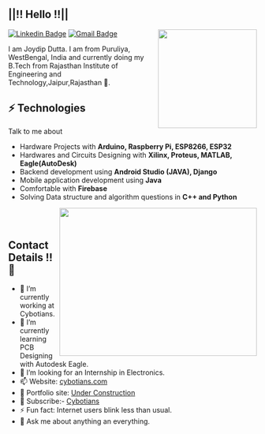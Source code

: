 <h2>||!! Hello !!||</h2>

<img align='right' src='https://user-images.githubusercontent.com/5713670/87202985-820dcb80-c2b6-11ea-9f56-7ec461c497c3.gif' width='200"'>


  [![Linkedin Badge](https://img.shields.io/badge/-JoydipDutta-blue?style=flat-square&logo=Linkedin&logoColor=white&link=https://www.linkedin.com/in/joydip-dutta-jd-b1878816b)](https://www.linkedin.com/in/joydip-dutta-b1878816b) [![Gmail Badge](https://img.shields.io/badge/-joydip8764896142dutta@gmail.com-c14438?style=flat-square&logo=Gmail&logoColor=white&link=mailto:joydip8764896142dutta@gmail.com)](mailto:joydip8764896142dutta@gmail.com)

I am Joydip Dutta. I am from Puruliya, WestBengal, India and currently doing my B.Tech from Rajasthan Institute of Engineering and Technology,Jaipur,Rajasthan 🏫.

## ⚡ Technologies
Talk to me about
- Hardware Projects with **Arduino, Raspberry Pi, ESP8266, ESP32**
- Hardwares and Circuits Designing with **Xilinx, Proteus, MATLAB, Eagle(AutoDesk)**
- Backend development using **Android Studio (JAVA), Django**
- Mobile application development using **Java**
- Comfortable with **Firebase**
- Solving Data structure and algorithm questions in **C++ and Python**
<img align='right' src="https://cloud.githubusercontent.com/assets/5016978/6471628/886430f8-c1a1-11e4-99e9-883837dba86f.gif" width='400' height='300'>
<br></br>



## Contact Details !! 🤔
- 🔭 I’m currently working at Cybotians.
- 🌱 I’m currently learning PCB Designing with Autodesk Eagle.
- 🤔 I’m looking for an Internship in Electronics.
- 📫 Website: [cybotians.com](https://cybotians.com)
- 🎯 Portfolio site: [Under Construction]()
- 🔔 Subscribe:- [Cybotians](https://www.youtube.com/channel/UCKNtMU9M559bmXxKoT6YeJw)
- ⚡ Fun fact: Internet users blink less than usual.
- 💬 Ask me about anything an everything.




